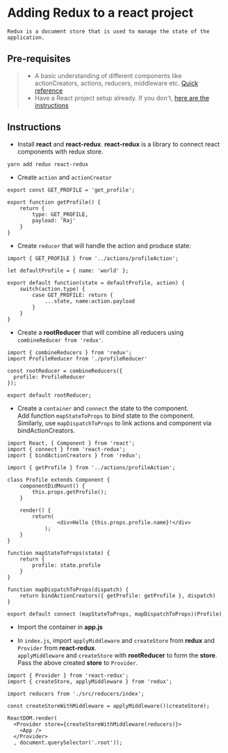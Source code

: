 # Adding Redux to a react project
	Redux is a document store that is used to manage the state of the application.

## Pre-requisites
> * A basic understanding of different components like actionCreators, actions, reducers, middleware etc. [Quick reference](https://github.com/raj-saxena/My-Technical-Learnings/tree/master/React-JS/Udemy-react-redux)
> * Have a React project setup already.
> If you don't, [here are the instructions](https://github.com/raj-saxena/My-Technical-Learnings/tree/master/React-JS/react-starter-template)

## Instructions

* Install **react** and **react-redux**. **react-redux** is a library to connect react components with redux store.
```
yarn add redux react-redux
```

* Create `action` and `actionCreator`
```
export const GET_PROFILE = 'get_profile';

export function getProfile() {
	return {
		type: GET_PROFILE,
		payload: 'Raj'
	}
}
```

* Create `reducer` that will handle the action and produce state:
```
import { GET_PROFILE } from '../actions/profileAction';

let defaultProfile = { name: 'world' };

export default function(state = defaultProfile, action) {
	switch(action.type) {
		case GET_PROFILE: return {
			...state, name:action.payload
		}
	}
}
```

* Create a **rootReducer** that will combine all reducers using `combineReducer from 'redux'`.
```
import { combineReducers } from 'redux';
import ProfileReducer from './profileReducer'

const rootReducer = combineReducers({
  profile: ProfileReducer
});

export default rootReducer;
```

* Create a `container` and `connect` the state to the component.  
Add function `mapStateToProps` to bind state to the component.  
Similarly, use `mapDispatchToProps` to link actions and component via bindActionCreators.
```
import React, { Component } from 'react';
import { connect } from 'react-redux';
import { bindActionCreators } from 'redux';

import { getProfile } from '../actions/profileAction';

class Profile extends Component {
	componentDidMount() {
		this.props.getProfile();
	}

	render() {
		return(
				<div>Hello {this.props.profile.name}!</div>
			);
	}
}

function mapStateToProps(state) {
	return {
		profile: state.profile
	}
}

function mapDispatchToProps(dispatch) {
	return bindActionCreators({ getProfile: getProfile }, dispatch)
}

export default connect (mapStateToProps, mapDispatchToProps)(Profile)
``` 

* Import the container in **app.js**


* In `index.js`, import `applyMiddleware` and `createStore` from **redux** and `Provider` from **react-redux**.  
`applyMiddleware` and `createStore` with **rootReducer** to form the **store**.  
Pass the above created **store** to `Provider`.

```
import { Provider } from 'react-redux';
import { createStore, applyMiddleware } from 'redux';

import reducers from './src/reducers/index';

const createStoreWithMiddleware = applyMiddleware()(createStore);

ReactDOM.render(
  <Provider store={createStoreWithMiddleware(reducers)}>
    <App />
  </Provider>
  , document.querySelector('.root'));

```